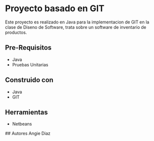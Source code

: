 # Proyecto basado en GIT

Este proyecto es realizado en Java para la implementacion de GIT en la clase de Diseno de Software, trata sobre un software de inventario de productos.

## Pre-Requisitos
* Java
* Pruebas Unitarias

## Construido con
* Java
* GIT

## Herramientas
* Netbeans

## Autores
Angie Diaz 